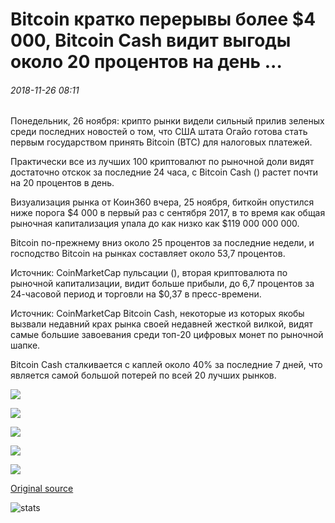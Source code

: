 # Bitcoin кратко перерывы более $4 000, Bitcoin Cash видит выгоды около 20 процентов на день ...

###### 2018-11-26 08:11

Понедельник, 26 ноября: крипто рынки видели сильный прилив зеленых среди последних новостей о том, что США штата Огайо готова стать первым государством принять Bitcoin (BTC) для налоговых платежей.

Практически все из лучших 100 криптовалют по рыночной доли видят достаточно отскок за последние 24 часа, с Bitcoin Cash () растет почти на 20 процентов в день.

Визуализация рынка от Коин360 вчера, 25 ноября, биткойн опустился ниже порога $4 000 в первый раз с сентября 2017, в то время как общая рыночная капитализация упала до как низко как $119 000 000 000.

Bitcoin по-прежнему вниз около 25 процентов за последние недели, и господство Bitcoin на рынках составляет около 53,7 процентов.

Источник: CoinMarketCap пульсации (), вторая криптовалюта по рыночной капитализации, видит больше прибыли, до 6,7 процентов за 24-часовой период и торговли на $0,37 в пресс-времени.

Источник: CoinMarketCap Bitcoin Cash, некоторые из которых якобы вызвали недавний крах рынка своей недавней жесткой вилкой, видят самые большие завоевания среди топ-20 цифровых монет по рыночной шапке.

Bitcoin Cash сталкивается с каплей около 40% за последние 7 дней, что является самой большой потерей по всей 20 лучших рынков.

![](https://s3.cointelegraph.com/storage/uploads/view/1f31481d6213640a92cf24f9352189cd.png)

![](https://s3.cointelegraph.com/storage/uploads/view/00f33c12dddfa20c56bba94439033541.png)

![](https://s3.cointelegraph.com/storage/uploads/view/6ff016b6eb3aa84c3b26315853900265.png)

![](https://s3.cointelegraph.com/storage/uploads/view/33c69549354c56b7f02622fe28a9f043.png)

![](https://s3.cointelegraph.com/storage/uploads/view/e2b4d2ddcf339aaf40652b475ca2900a.png)

[Original source](https://cointelegraph.com/news/bitcoin-briefly-breaks-over-4-000-bitcoin-cash-sees-gains-near-20-percent-on-the-day)

![stats](https://c.statcounter.com/11760860/0/a89fa40b/1/ "stats")